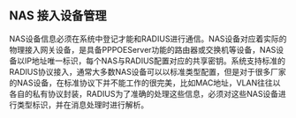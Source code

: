 ## NAS 接入设备管理

NAS设备信息必须在系统中登记才能和RADIUS进行通信。NAS设备对应着实际的物理接入网关设备，是具备PPPOEServer功能的路由器或交换机等设备，NAS设备以IP地址唯一标识，每个NAS与RADIUS配置对应的共享密钥。系统支持标准的RADIUS协议接入，通常大多数NAS设备可以以标准类型配置，但是对于很多厂家的NAS设备，在标准协议下并不能工作的很完美，比如MAC地址，VLAN往往以各自的私有协议封装，RADIUS为了准确的处理这些信息，必须对这些NAS设备进行类型标识，并在消息处理时进行解析。